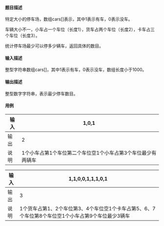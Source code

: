 #### 题目描述

特定大小的停车场，数组cars[]表示，其中1表示有车，0表示没车。

车辆大小不一，小车占一个车位（长度1），货车占两个车位（长度2），卡车占三个车位（长度3）。

统计停车场最少可以停多少辆车，返回具体的数目。

#### 输入描述

整型字符串数组cars[]，其中1表示有车，0表示没车，数组长度小于1000。

#### 输出描述

整型数字字符串，表示最少停车数目。

#### 用例


| 输入 | 1,0,1                                                        |
| ------ | -------------------------------------------------------------- |
| 输出 | 2                                                            |
| 说明 | 1个小车占第1个车位第二个车位空1个小车占第3个车位最少有两辆车 |


| 输入 | 1,1,0,0,1,1,1,0,1                                                                                 |
| ------ | --------------------------------------------------------------------------------------------------- |
| 输出 | 3                                                                                                 |
| 说明 | 1个货车占第1、2个车位第3、4个车位空1个卡车占第5、6、7个车位第8个车位空1个小车占第9个车位最少3辆车 |
